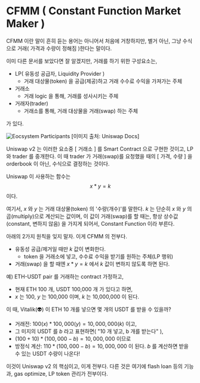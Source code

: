 # CFMM ( Constant Function Market Maker )
CFMM 이란 말이 흔히 듣는 용어는 아니어서 처음에 거창하지만, 별거 아닌, 그냥 수식으로 거래( 가격과 수량이 정해짐 )한다는 말이다.

이미 다른 문서를 보았다면 잘 알겠지만, 거래를 하기 위한 구성요소는,
- LP( 유동성 공급자, Liquidity Provider )
  - 거래 대상물(token) 을 공급(제공)하고 거래 수수료 수익을 가져가는 주체
- 거래소
  - 거래 logic 을 통해, 거래를 성사시키는 주체
- 거래자(trader)
  - 거래소를 통해, 거래 대상물을 거래(swap) 하는 주체

가 있다. 

![Eocsystem Participants](https://docs.uniswap.org/assets/images/participants-a3e150f3c98a0b402c2063de3e160f2e.jpg)
[이미지 출처: Uniswap Docs]


Uniswap v2 는 이러한 요소중 [ 거래소 ] 를 Smart Contract 으로 구현한 것이고, LP 와 trader 를 중개한다.
이 때 trader 가 거래(swap)를 요청했을 때의 [ 가격, 수량 ] 을 orderbook 이 아닌, 수식으로 결정하는 것이다.

Uniswap 이 사용하는 함수는 
$$x*y=k$$
이다.

여기서, $x$ 와 $y$ 는 거래 대상물(token) 의 '수량(개수)'를 말한다. $k$ 는 단순히 $x$ 와 $y$ 의 곱(multiply)으로 계산되는 값이며, 이 값이 거래(swap)를 할 때는, 항상 상수값(constant, 변하지 않음) 을 가지게 되어서, Constant Function 이라 부른다.

아래의 2가지 원칙을 잊지 말자. 이게 CFMM 의 전부다.
- 유동성 공급/제거일 때만 $k$ 값이 변화한다.
  - token 을 거래소에 넣고, 수수료 수익을 받기를 원하는 주체(LP 행위)
- 거래(swap) 을 할 때엔 $x*y=k$ 에서 $k$ 값이 변하지 않도록 하면 된다.
  


예) ETH-USDT pair 를 거래하는 contract 가정하고,
 - 현재 ETH 100 개, USDT 100,000 개 가 있다고 하면,
 -  $x$ 는 100, $y$ 는 100,000 이며, $k$ 는 10,000,000 이 된다.


이 때, Vitalik(👽) 이 ETH 10 개를 넣으면 몇 개의 USDT 를 받을 수 있을까?
- 거래전: $100(x)*100,000(y)=10,000,000(k)$ 이고,
- 그 미지의 USDT 를 $b$ 라고 표현하면( "10 개 넣고, b 개를 받는다" ),
- $(100 + 10)*(100,000 - b)=10,000,000$ 이므로
- 방정식 계산: $110 * (100,000 - b) = 10,000,000$ 이 된다. $b$ 를 계산하면 받을 수 있는 USDT 수량이 나온다!


이것이 Uniswap v2 의 핵심이고, 이게 전부다. 다른 것은 여기에 flash loan 등의 기능과, gas optimize, LP token 관리가 전부이다.